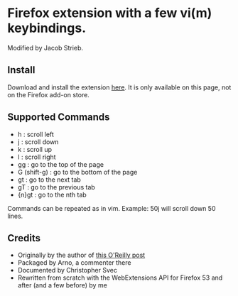 # Firefox extension with a few vi(m) keybindings.

Modified by Jacob Strieb.

## Install

Download and install the extension
[here](https://github.com/jstrieb/vimkeybindings/releases/download/v2.1.0/vimkeybindings-2.1.0-fx.xpi).
It is only available on this page, not on the Firefox add-on store.

## Supported Commands

* h : scroll left
* j : scroll down
* k : scroll up
* l : scroll right
* gg : go to the top of the page
* G (shift-g) : go to the bottom of the page
* gt : go to the next tab
* gT : go to the previous tab
* {n}gt : go to the nth tab

Commands can be repeated as in vim. Example: 50j will scroll down 50 lines.

## Credits

* Originally by the author of [this O'Reilly
  post](http://www.oreillynet.com/linux/blog/2006/04/firefox_with_vim_keybindings.html)
* Packaged by Arno, a commenter there
* Documented by Christopher Svec
* Rewritten from scratch with the WebExtensions API for Firefox 53 and after
  (and a few before) by me
